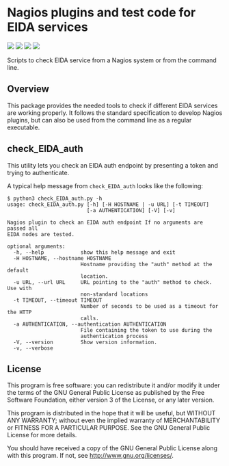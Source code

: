 Nagios plugins and test code for EIDA services
==============================================

![](https://img.shields.io/pypi/v/eida-nagios.svg) ![](https://img.shields.io/pypi/pyversions/eida-nagios.svg) ![](https://img.shields.io/pypi/format/eida-nagios.svg) ![](https://img.shields.io/pypi/status/eida-nagios.svg)

Scripts to check EIDA service from a Nagios system or from the command line.

Overview
--------

This package provides the needed tools to check if different EIDA services are working properly. It follows the standard specification to develop Nagios plugins, but can also be used from the command line as a regular executable.

check_EIDA_auth
---------------
This utility lets you check an EIDA auth endpoint by presenting a token and trying to authenticate.

A typical help message from ``check_EIDA_auth`` looks like the following:

    $ python3 check_EIDA_auth.py -h
    usage: check_EIDA_auth.py [-h] [-H HOSTNAME | -u URL] [-t TIMEOUT]
                              [-a AUTHENTICATION] [-V] [-v]
    
    Nagios plugin to check an EIDA auth endpoint If no arguments are passed all
    EIDA nodes are tested.
    
    optional arguments:
      -h, --help            show this help message and exit
      -H HOSTNAME, --hostname HOSTNAME
                            Hostname providing the "auth" method at the default
                            location.
      -u URL, --url URL     URL pointing to the "auth" method to check. Use with
                            non-standard locations
      -t TIMEOUT, --timeout TIMEOUT
                            Number of seconds to be used as a timeout for the HTTP
                            calls.
      -a AUTHENTICATION, --authentication AUTHENTICATION
                            File containing the token to use during the
                            authentication process
      -V, --version         Show version information.
      -v, --verbose


License
-------

This program is free software: you can redistribute it and/or modify
it under the terms of the GNU General Public License as published by
the Free Software Foundation, either version 3 of the License, or
any later version.

This program is distributed in the hope that it will be useful,
but WITHOUT ANY WARRANTY; without even the implied warranty of
MERCHANTABILITY or FITNESS FOR A PARTICULAR PURPOSE.  See the
GNU General Public License for more details.

You should have received a copy of the GNU General Public License
along with this program.  If not, see <http://www.gnu.org/licenses/>.
